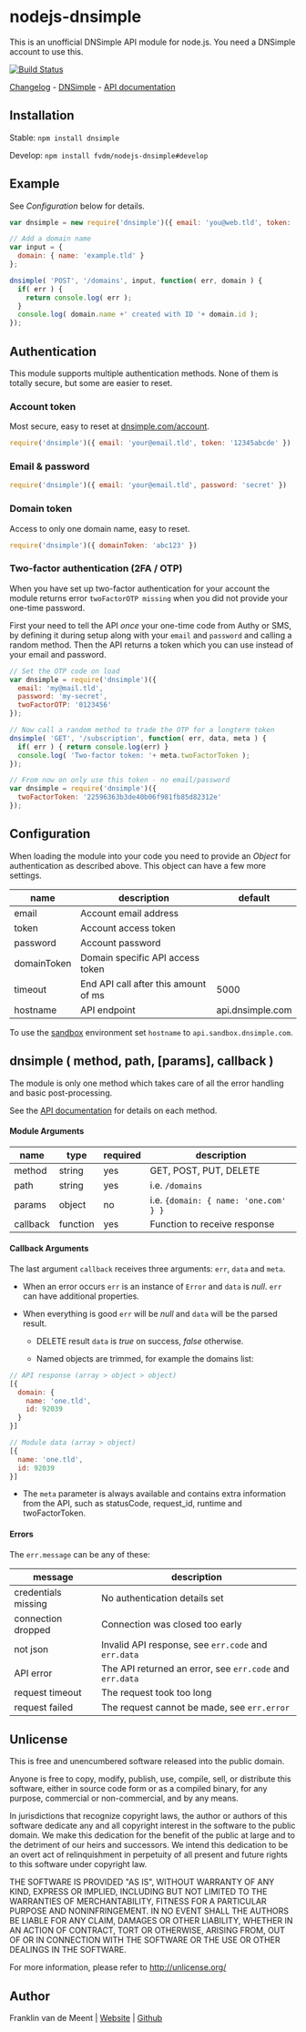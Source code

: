 nodejs-dnsimple
===============

This is an unofficial DNSimple API module for node.js.
You need a DNSimple account to use this.

[![Build Status](https://travis-ci.org/fvdm/nodejs-dnsimple.svg?branch=Tests)](https://travis-ci.org/fvdm/nodejs-dnsimple)

[Changelog](https://github.com/fvdm/nodejs-dnsimple/releases) -
[DNSimple](https://dnsimple.com/) -
[API documentation](http://developer.dnsimple.com/)


Installation
------------

Stable: `npm install dnsimple`

Develop: `npm install fvdm/nodejs-dnsimple#develop`


Example
-------

See _Configuration_ below for details.


```js
var dnsimple = new require('dnsimple')({ email: 'you@web.tld', token: 'abc123' });

// Add a domain name
var input = {
  domain: { name: 'example.tld' }
};

dnsimple( 'POST', '/domains', input, function( err, domain ) {
  if( err ) {
    return console.log( err );
  }
  console.log( domain.name +' created with ID '+ domain.id );
});
```


Authentication
--------------

This module supports multiple authentication methods.
None of them is totally secure, but some are easier to reset.


### Account token

Most secure, easy to reset at [dnsimple.com/account](https://dnsimple.com/account).


```js
require('dnsimple')({ email: 'your@email.tld', token: '12345abcde' })
```


### Email & password

```js
require('dnsimple')({ email: 'your@email.tld', password: 'secret' })
```


### Domain token

Access to only one domain name, easy to reset.

```js
require('dnsimple')({ domainToken: 'abc123' })
```


### Two-factor authentication (2FA / OTP)

When you have set up two-factor authentication for your account the module returns
error `twoFactorOTP missing` when you did not provide your one-time password.

First your need to tell the API _once_ your one-time code from Authy or SMS, by
defining it during setup along with your `email` and `password` and calling a random
method. Then the API returns a token which you can use instead of your email and password.


```js
// Set the OTP code on load
var dnsimple = require('dnsimple')({
  email: 'my@mail.tld',
  password: 'my-secret',
  twoFactorOTP: '0123456'
});

// Now call a random method to trade the OTP for a longterm token
dnsimple( 'GET', '/subscription', function( err, data, meta ) {
  if( err ) { return console.log(err) }
  console.log( 'Two-factor token: '+ meta.twoFactorToken );
});

// From now on only use this token - no email/password
var dnsimple = require('dnsimple')({
  twoFactorToken: '22596363b3de40b06f981fb85d82312e'
});
```


Configuration
-------------

When loading the module into your code you need to provide an _Object_ for
authentication as described above.
This object can have a few more settings.

name        | description                           | default
------------|---------------------------------------|-----------------
email       | Account email address                 |
token       | Account access token                  |
password    | Account password                      |
domainToken | Domain specific API access token      |
timeout     | End API call after this amount of ms  | 5000
hostname    | API endpoint                          | api.dnsimple.com


To use the [sandbox](http://developer.dnsimple.com/sandbox/) environment
set `hostname` to `api.sandbox.dnsimple.com`.


dnsimple ( method, path, [params], callback )
--------

The module is only one method which takes care of all the error handling
and basic post-processing.

See the [API documentation](http://developer.dnsimple.com/) for details on each method.


#### Module Arguments

name     | type     | required | description
---------|----------|----------|--------------------------------------
method   | string   | yes      | GET, POST, PUT, DELETE
path     | string   | yes      | i.e. `/domains`
params   | object   | no       | i.e. `{domain: { name: 'one.com' } }`
callback | function | yes      | Function to receive response


#### Callback Arguments

The last argument `callback` receives three arguments: `err`, `data` and `meta`.

* When an error occurs `err` is an instance of `Error` and `data` is _null_.
`err` can have additional properties.

* When everything is good `err` will be _null_ and `data` will be the parsed result.

	* DELETE result `data` is _true_ on success, _false_ otherwise.

	* Named objects are trimmed, for example the domains list:

```js
// API response (array > object > object)
[{
  domain: {
    name: 'one.tld',
    id: 92039
  }
}]

// Module data (array > object)
[{
  name: 'one.tld',
  id: 92039
}]
```

* The `meta` parameter is always available and contains extra information from
the API, such as statusCode, request_id, runtime and twoFactorToken.


#### Errors

The `err.message` can be any of these:


message             | description
--------------------|---------------------------------------------------------
credentials missing | No authentication details set
connection dropped  | Connection was closed too early
not json            | Invalid API response, see `err.code` and `err.data`
API error           | The API returned an error, see `err.code` and `err.data`
request timeout     | The request took too long
request failed      | The request cannot be made, see `err.error`


Unlicense
---------

This is free and unencumbered software released into the public domain.

Anyone is free to copy, modify, publish, use, compile, sell, or
distribute this software, either in source code form or as a compiled
binary, for any purpose, commercial or non-commercial, and by any
means.

In jurisdictions that recognize copyright laws, the author or authors
of this software dedicate any and all copyright interest in the
software to the public domain. We make this dedication for the benefit
of the public at large and to the detriment of our heirs and
successors. We intend this dedication to be an overt act of
relinquishment in perpetuity of all present and future rights to this
software under copyright law.

THE SOFTWARE IS PROVIDED "AS IS", WITHOUT WARRANTY OF ANY KIND,
EXPRESS OR IMPLIED, INCLUDING BUT NOT LIMITED TO THE WARRANTIES OF
MERCHANTABILITY, FITNESS FOR A PARTICULAR PURPOSE AND NONINFRINGEMENT.
IN NO EVENT SHALL THE AUTHORS BE LIABLE FOR ANY CLAIM, DAMAGES OR
OTHER LIABILITY, WHETHER IN AN ACTION OF CONTRACT, TORT OR OTHERWISE,
ARISING FROM, OUT OF OR IN CONNECTION WITH THE SOFTWARE OR THE USE OR
OTHER DEALINGS IN THE SOFTWARE.

For more information, please refer to <http://unlicense.org/>


Author
------

Franklin van de Meent
| [Website](https://frankl.in)
| [Github](https://github.com/fvdm)
